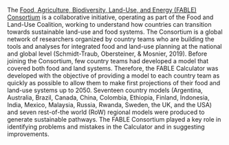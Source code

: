 The [Food, Agriculture, Biodiversity, Land-Use, and Energy (FABLE) Consortium](https://www.foodandlandusecoalition.org/fableconsortium) is a collaborative initiative, operating as part of the Food and Land-Use Coalition, working to understand how countries can transition towards sustainable land-use and food systems. The Consortium is a global network of researchers organized by country teams who are building the tools and analyses for integrated food and land-use planning at the national and global level (Schmidt-Traub, Obersteiner, & Mosnier, 2019). Before joining the Consortium, few country teams had developed a model that covered both food and land systems. Therefore, the FABLE Calculator was developed with the objective of providing a model to each country team as quickly as possible to allow them to make first projections of their food and land-use systems up to 2050. Seventeen country models (Argentina, Australia, Brazil, Canada, China, Colombia, Ethiopia, Finland, Indonesia, India, Mexico, Malaysia, Russia, Rwanda, Sweden, the UK, and the USA) and seven rest-of-the world (RoW) regional models were produced to generate sustainable pathways. The FABLE Consortium played a key role in identifying problems and mistakes in the Calculator and in suggesting improvements.